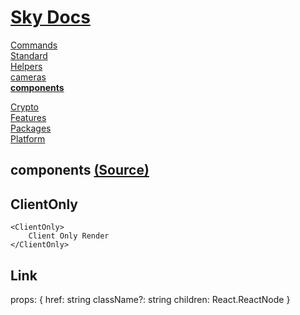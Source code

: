 <!--- This components was auto-generated using "npx sky readme" --> 

# [Sky Docs](../README.md)

[Commands](..%2F%5Fcommands%2FREADME.md)   
[Standard](..%2Fstandard%2FREADME.md)   
[Helpers](..%2Fhelpers%2FREADME.md)   
[cameras](..%2Fcameras%2FREADME.md)   
**[components](..%2Fcomponents%2FREADME.md)**   
  
[Crypto](..%2Fcrypto%2FREADME.md)   
[Features](..%2Ffeatures%2FREADME.md)   
[Packages](..%2Fpkgs%2FREADME.md)   
[Platform](..%2Fplatform%2FREADME.md)   

## components [(Source)](..%2Fcomponents%2F)

  
## ClientOnly

```tsx
<ClientOnly>
    Client Only Render
</ClientOnly>

```

## Link

props: { href: string className?: string children: React.ReactNode }